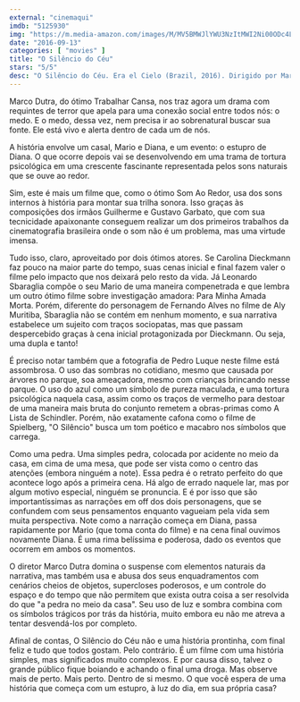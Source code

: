 ```yaml
---
external: "cinemaqui"
imdb: "5125930"
img: "https://m.media-amazon.com/images/M/MV5BMWJlYWU3NzItMWI2Ni00ODc4LWIwNmMtYWQzMWRkMmVjYjQyXkEyXkFqcGdeQXVyMDYxMjcxMQ@@._V1_SY150_CR0,0,101,150_.jpg"
date: "2016-09-13"
categories: [ "movies" ]
title: "O Silêncio do Céu"
stars: "5/5"
desc: "O Silêncio do Céu. Era el Cielo (Brazil, 2016). Dirigido por Marco Dutra. Escrito por Sergio Bizzio, Sergio Bizzio, Caetano Gotardo, Lucía Puenzo. Com Leonardo Sbaraglia, Carolina Dieckmann, Chino Darín, Alvaro Armand Ugon, Mirella Pascual, Roberto Suárez, Paula Cohen, Dylan Cortes, Priscila Bellora."
---
```

Marco Dutra, do ótimo Trabalhar Cansa, nos traz agora um drama com requintes de terror que apela para uma conexão social entre todos nós: o medo. E o medo, dessa vez, nem precisa ir ao sobrenatural buscar sua fonte. Ele está vivo e alerta dentro de cada um de nós.

A história envolve um casal, Mario e Diana, e um evento: o estupro de Diana. O que ocorre depois vai se desenvolvendo em uma trama de tortura psicológica em uma crescente fascinante representada pelos sons naturais que se ouve ao redor.

Sim, este é mais um filme que, como o ótimo Som Ao Redor, usa dos sons internos à história para montar sua trilha sonora. Isso graças às composições dos irmãos Guilherme e Gustavo Garbato, que com sua tecnicidade apaixonante conseguem realizar um dos primeiros trabalhos da cinematografia brasileira onde o som não é um problema, mas uma virtude imensa.

Tudo isso, claro, aproveitado por dois ótimos atores. Se Carolina Dieckmann faz pouco na maior parte do tempo, suas cenas inicial e final fazem valer o filme pelo impacto que nos deixará pelo resto da vida. Já Leonardo Sbaraglia compõe o seu Mario de uma maneira compenetrada e que lembra um outro ótimo filme sobre investigação amadora: Para Minha Amada Morta. Porém, diferente do personagem de Fernando Alves no filme de Aly Muritiba, Sbaraglia não se contém em nenhum momento, e sua narrativa estabelece um sujeito com traços sociopatas, mas que passam despercebido graças à cena inicial protagonizada por Dieckmann. Ou seja, uma dupla e tanto!

É preciso notar também que a fotografia de Pedro Luque neste filme está assombrosa. O uso das sombras no cotidiano, mesmo que causada por árvores no parque, soa ameaçadora, mesmo com crianças brincando nesse parque. O uso do azul como um símbolo de pureza maculada, e uma tortura psicológica naquela casa, assim como os traços de vermelho para destoar de uma maneira mais bruta do conjunto remetem a obras-primas como A Lista de Schindler. Porém, não exatamente cafona como o filme de Spielberg, "O Silêncio" busca um tom poético e macabro nos símbolos que carrega.

Como uma pedra. Uma simples pedra, colocada por acidente no meio da casa, em cima de uma mesa, que pode ser vista como o centro das atenções (embora ninguém a note). Essa pedra é o retrato perfeito do que acontece logo após a primeira cena. Há algo de errado naquele lar, mas por algum motivo especial, ninguém se pronuncia. E é por isso que são importantíssimas as narrações em off dos dois personagens, que se confundem com seus pensamentos enquanto vagueiam pela vida sem muita perspectiva. Note como a narração começa em Diana, passa rapidamente por Mario (que toma conta do filme) e na cena final ouvimos novamente Diana. É uma rima belíssima e poderosa, dado os eventos que ocorrem em ambos os momentos.

O diretor Marco Dutra domina o suspense com elementos naturais da narrativa, mas também usa e abusa dos seus enquadramentos com cenários cheios de objetos, supercloses poderosos, e um controle do espaço e do tempo que não permitem que exista outra coisa a ser resolvida do que "a pedra no meio da casa". Seu uso de luz e sombra combina com os símbolos trágicos por trás da história, muito embora eu não me atreva a tentar desvendá-los por completo.

Afinal de contas, O Silêncio do Céu não e uma história prontinha, com final feliz e tudo que todos gostam. Pelo contrário. É um filme com uma história simples, mas significados muito complexos. E por causa disso, talvez o grande público fique boiando e achando o final uma droga. Mas observe mais de perto. Mais perto. Dentro de si mesmo. O que você espera de uma história que começa com um estupro, à luz do dia, em sua própria casa?
